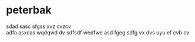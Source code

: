 # peterbak
sdad
sasc
sfgss
xvz 
cvzcv   
adfa
asxcas
wqdqwd
 dv 
sdfsdf
wedfwe
asd
fgeg
sdfg
 vx
dvs
uyu
ef
cvb
cv
